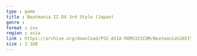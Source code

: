 ```yaml
---
type : game
title : Beatmania II DX 3rd Style (Japan)
genre : 
format : iso
region : asia
link : https://archive.org/download/PS2-ASIA-ROMS321COM/Beatmania%20II%20DX%203rd%20Style%20%28Japan%29.7z
size : 3.1GB
---
```

